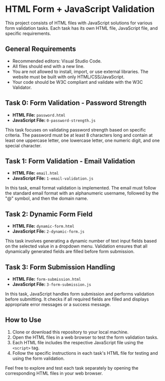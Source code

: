 # HTML Form + JavaScript Validation

This project consists of HTML files with JavaScript solutions for various form validation tasks. Each task has its own HTML file, JavaScript file, and specific requirements.

## General Requirements

- Recommended editors: Visual Studio Code.
- All files should end with a new line.
- You are not allowed to install, import, or use external libraries. The website must be built with only HTML/CSS/JavaScript.
- Your code should be W3C compliant and validate with the W3C Validator.

## Task 0: Form Validation - Password Strength

- **HTML File:** `password.html`
- **JavaScript File:** `0-password-strength.js`

This task focuses on validating password strength based on specific criteria. The password must be at least 8 characters long and contain at least one uppercase letter, one lowercase letter, one numeric digit, and one special character.

## Task 1: Form Validation - Email Validation

- **HTML File:** `email.html`
- **JavaScript File:** `1-email-validation.js`

In this task, email format validation is implemented. The email must follow the standard email format with an alphanumeric username, followed by the "@" symbol, and then the domain name.

## Task 2: Dynamic Form Field

- **HTML File:** `dynamic-form.html`
- **JavaScript File:** `2-dynamic-form.js`

This task involves generating a dynamic number of text input fields based on the selected value in a dropdown menu. Validation ensures that all dynamically generated fields are filled before form submission.

## Task 3: Form Submission Handling

- **HTML File:** `form-submission.html`
- **JavaScript File:** `3-form-submission.js`

In this task, JavaScript handles form submission and performs validation before submitting. It checks if all required fields are filled and displays appropriate error messages or a success message.

## How to Use

1. Clone or download this repository to your local machine.
2. Open the HTML files in a web browser to test the form validation tasks.
3. Each HTML file includes the respective JavaScript file using the `<script>` tag.
4. Follow the specific instructions in each task's HTML file for testing and using the form validation.

Feel free to explore and test each task separately by opening the corresponding HTML files in your web browser.


